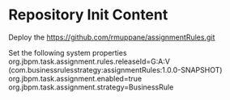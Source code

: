 Repository Init Content
=======================
Deploy the https://github.com/rmuppane/assignmentRules.git 

Set the following system properties
org.jbpm.task.assignment.rules.releaseId=G:A:V (com.businessrulesstrategy:assignmentRules:1.0.0-SNAPSHOT)
org.jbpm.task.assignment.enabled=true
org.jbpm.task.assignment.strategy=BusinessRule

